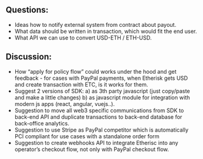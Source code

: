 ## Questions:
- Ideas how to notify external system from contract about payout.
- What data should be written in transaction, which would fit the end user.
- What API we can use to convert USD-ETH / ETH-USD.

## Discussion: 
- How “apply for policy flow” could works under the hood and get feedback - for cases with PayPal payments, when Etherisk gets USD and create transaction with ETC, is it works for them.
- Suggest 2 versions of SDK: a) as 3th party javascript (just copy/paste and make a little changes) b) as javascript module for integration with modern js apps (react, angular, vuejs..). 
- Suggestion to move all web3 specific communications from SDK to back-end API and duplicate transactions to back-end database for back-office analytics.
- Suggestion to use Stripe as PayPal competitor which is automatically PCI compliant for use cases with a standalone order form
- Suggestion to create webhooks API to integrate Etherisc into any operator’s checkout flow, not only with PayPal checkout flow.
